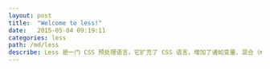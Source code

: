 ```yaml
---
layout: post
title:  "Welcome to less!"
date:   2015-05-04 09:19:11
categories: less
path: /md/less
describe: Less 是一门 CSS 预处理语言，它扩充了 CSS 语言，增加了诸如变量、混合（mixin）、函数等功能，让 CSS 更易维护、方便制作主题、扩充。
---
```


